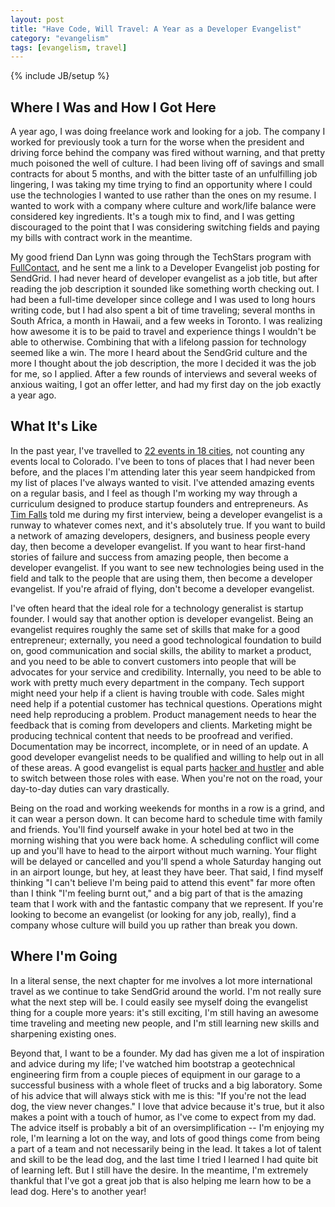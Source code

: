 ```yaml
---
layout: post
title: "Have Code, Will Travel: A Year as a Developer Evangelist"
category: "evangelism"
tags: [evangelism, travel]
---
```

{% include JB/setup %}

## Where I Was and How I Got Here

A year ago, I was doing freelance work and looking for a job. The company I worked for previously took a turn for the worse when the president and driving force behind the company was fired without warning, and that pretty much poisoned the well of culture. I had been living off of savings and small contracts for about 5 months, and with the bitter taste of an unfulfilling job lingering, I was taking my time trying to find an opportunity where I could use the technologies I wanted to use rather than the ones on my resume. I wanted to work with a company where culture and work/life balance were considered key ingredients. It's a tough mix to find, and I was getting discouraged to the point that I was considering switching fields and paying my bills with contract work in the meantime.

My good friend Dan Lynn was going through the TechStars program with [FullContact](http://www.fullcontact.com), and he sent me a link to a Developer Evangelist job posting for SendGrid. I had never heard of developer evangelist as a job title, but after reading the job description it sounded like something worth checking out. I had been a full-time developer since college and I was used to long hours writing code, but I had also spent a bit of time traveling; several months in South Africa, a month in Hawaii, and a few weeks in Toronto. I was realizing how awesome it is to be paid to travel and experience things I wouldn't be able to otherwise. Combining that with a lifelong passion for technology seemed like a win. The more I heard about the SendGrid culture and the more I thought about the job description, the more I decided it was the job for me, so I applied. After a few rounds of interviews and several weeks of anxious waiting, I got an offer letter, and had my first day on the job exactly a year ago.

## What It's Like

In the past year, I've travelled to [22 events in 18 cities](https://docs.google.com/spreadsheet/ccc?key=0AtOFhTsBmX_AdDlVM2hRTVhuZ0ZTN2phbFdiU2lIS2c#gid=0), not counting any events local to Colorado. I've been to tons of places that I had never been before, and the places I'm attending later this year seem handpicked from my list of places I've always wanted to visit. I've attended amazing events on a regular basis, and I feel as though I'm working my way through a curriculum designed to produce startup founders and entrepreneurs. As [Tim Falls](http://twitter.com/timfalls) told me during my first interview, being a developer evangelist is a runway to whatever comes next, and it's absolutely true. If you want to build a network of amazing developers, designers, and business people every day, then become a developer evangelist. If you want to hear first-hand stories of failure and success from amazing people, then become a developer evangelist. If you want to see new technologies being used in the field and talk to the people that are using them, then become a developer evangelist. If you're afraid of flying, don't become a developer evangelist.

I've often heard that the ideal role for a technology generalist is startup founder. I would say that another option is developer evangelist. Being an evangelist requires roughly the same set of skills that make for a good entrepreneur; externally, you need a good technological foundation to build on, good communication and social skills, the ability to market a product, and you need to be able to convert customers into people that will be advocates for your service and credibility. Internally, you need to be able to work with pretty much every department in the company. Tech support might need your help if a client is having trouble with code. Sales might need help if a potential customer has technical questions. Operations might need help reproducing a problem. Product management needs to hear the feedback that is coming from developers and clients. Marketing might be producing technical content that needs to be proofread and verified. Documentation may be incorrect, incomplete, or in need of an update. A good developer evangelist needs to be qualified and willing to help out in all of these areas. A good evangelist is equal parts [hacker and hustler](http://learntoduck.com/micah/hackers-hustlers/) and able to switch between those roles with ease. When you're not on the road, your day-to-day duties can vary drastically.

Being on the road and working weekends for months in a row is a grind, and it can wear a person down. It can become hard to schedule time with family and friends. You'll find yourself awake in your hotel bed at two in the morning wishing that you were back home. A scheduling conflict will come up and you'll have to head to the airport without much warning. Your flight will be delayed or cancelled and you'll spend a whole Saturday hanging out in an airport lounge, but hey, at least they have beer. That said, I find myself thinking "I can't believe I'm being paid to attend this event" far more often than I think "I'm feeling burnt out," and a big part of that is the amazing team that I work with and the fantastic company that we represent. If you're looking to become an evangelist (or looking for any job, really), find a company whose culture will build you up rather than break you down. 

## Where I'm Going

In a literal sense, the next chapter for me involves a lot more international travel as we continue to take SendGrid around the world. I'm not really sure what the next step will be. I could easily see myself doing the evangelist thing for a couple more years: it's still exciting, I'm still having an awesome time traveling and meeting new people, and I'm still learning new skills and sharpening existing ones. 

Beyond that, I want to be a founder. My dad has given me a lot of inspiration and advice during my life; I've watched him bootstrap a geotechnical engineering firm from a couple pieces of equipment in our garage to a successful business with a whole fleet of trucks and a big laboratory. Some of his advice that will always stick with me is this: "If you're not the lead dog, the view never changes." I love that advice because it's true, but it also makes a point with a touch of humor, as I've come to expect from my dad. The advice itself is probably a bit of an oversimplification -- I'm enjoying my role, I'm learning a lot on the way, and lots of good things come from being a part of a team and not necessarily being in the lead. It takes a lot of talent and skill to be the lead dog, and the last time I tried I learned I had quite bit of learning left. But I still have the desire. In the meantime, I'm extremely thankful that I've got a great job that is also helping me learn how to be a lead dog. Here's to another year!